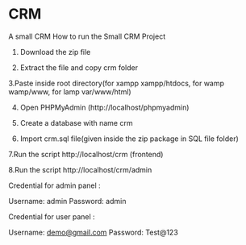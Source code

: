 # CRM
A small CRM
How to run the Small CRM  Project
1. Download the  zip file

2. Extract the file and copy crm folder

3.Paste inside root directory(for xampp xampp/htdocs, for wamp wamp/www, for lamp var/www/html)

4. Open PHPMyAdmin (http://localhost/phpmyadmin)

5. Create a database with name crm

6. Import crm.sql file(given inside the zip package in SQL file folder)

7.Run the script http://localhost/crm (frontend)

8.Run the script http://localhost/crm/admin 

Credential for admin panel :

Username: admin
Password: admin

Credential for user panel :

Username: demo@gmail.com
Password: Test@123
